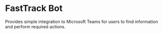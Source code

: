 # FastTrack Bot

Provides simple integration to Microsoft Teams for users to find information and perform required actions.

